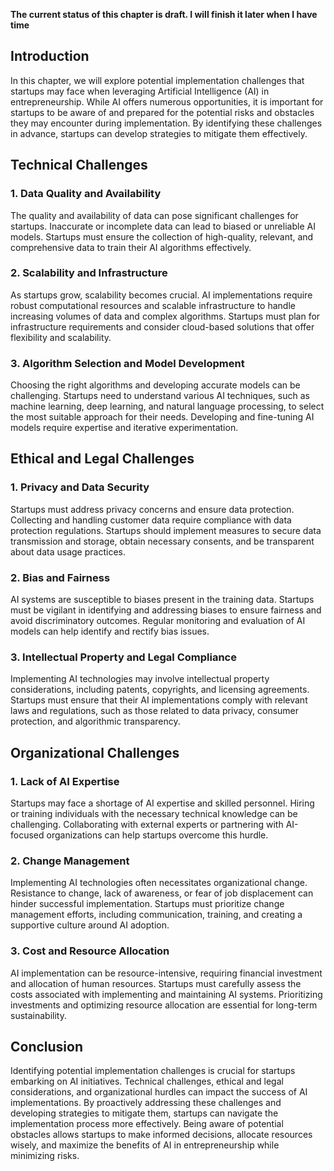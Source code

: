 **The current status of this chapter is draft. I will finish it later when I have time**

Introduction
------------

In this chapter, we will explore potential implementation challenges that startups may face when leveraging Artificial Intelligence (AI) in entrepreneurship. While AI offers numerous opportunities, it is important for startups to be aware of and prepared for the potential risks and obstacles they may encounter during implementation. By identifying these challenges in advance, startups can develop strategies to mitigate them effectively.

Technical Challenges
--------------------

### 1. Data Quality and Availability

The quality and availability of data can pose significant challenges for startups. Inaccurate or incomplete data can lead to biased or unreliable AI models. Startups must ensure the collection of high-quality, relevant, and comprehensive data to train their AI algorithms effectively.

### 2. Scalability and Infrastructure

As startups grow, scalability becomes crucial. AI implementations require robust computational resources and scalable infrastructure to handle increasing volumes of data and complex algorithms. Startups must plan for infrastructure requirements and consider cloud-based solutions that offer flexibility and scalability.

### 3. Algorithm Selection and Model Development

Choosing the right algorithms and developing accurate models can be challenging. Startups need to understand various AI techniques, such as machine learning, deep learning, and natural language processing, to select the most suitable approach for their needs. Developing and fine-tuning AI models require expertise and iterative experimentation.

Ethical and Legal Challenges
----------------------------

### 1. Privacy and Data Security

Startups must address privacy concerns and ensure data protection. Collecting and handling customer data require compliance with data protection regulations. Startups should implement measures to secure data transmission and storage, obtain necessary consents, and be transparent about data usage practices.

### 2. Bias and Fairness

AI systems are susceptible to biases present in the training data. Startups must be vigilant in identifying and addressing biases to ensure fairness and avoid discriminatory outcomes. Regular monitoring and evaluation of AI models can help identify and rectify bias issues.

### 3. Intellectual Property and Legal Compliance

Implementing AI technologies may involve intellectual property considerations, including patents, copyrights, and licensing agreements. Startups must ensure that their AI implementations comply with relevant laws and regulations, such as those related to data privacy, consumer protection, and algorithmic transparency.

Organizational Challenges
-------------------------

### 1. Lack of AI Expertise

Startups may face a shortage of AI expertise and skilled personnel. Hiring or training individuals with the necessary technical knowledge can be challenging. Collaborating with external experts or partnering with AI-focused organizations can help startups overcome this hurdle.

### 2. Change Management

Implementing AI technologies often necessitates organizational change. Resistance to change, lack of awareness, or fear of job displacement can hinder successful implementation. Startups must prioritize change management efforts, including communication, training, and creating a supportive culture around AI adoption.

### 3. Cost and Resource Allocation

AI implementation can be resource-intensive, requiring financial investment and allocation of human resources. Startups must carefully assess the costs associated with implementing and maintaining AI systems. Prioritizing investments and optimizing resource allocation are essential for long-term sustainability.

Conclusion
----------

Identifying potential implementation challenges is crucial for startups embarking on AI initiatives. Technical challenges, ethical and legal considerations, and organizational hurdles can impact the success of AI implementations. By proactively addressing these challenges and developing strategies to mitigate them, startups can navigate the implementation process more effectively. Being aware of potential obstacles allows startups to make informed decisions, allocate resources wisely, and maximize the benefits of AI in entrepreneurship while minimizing risks.
